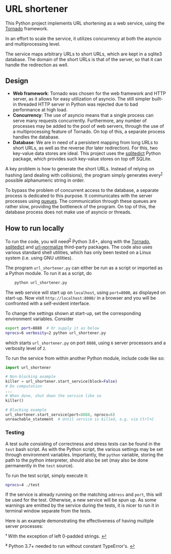 URL shortener
=============
This Python project implements URL shortening as a web service,
using the [Tornado](https://www.tornadoweb.org/) framework.

In an effort to scale the service, it utilizes concurrency at both
the asyncio and multiprocessing level.

The service maps arbitrary URLs to short URLs, which are kept in
a sqlite3 database. The domain of the short URLs is that of the
server, so that it can handle the redirection as well.



Design
------
- **Web framework**: Tornado was chosen for the web framework and
  HTTP server, as it allows for easy utilization of asyncio. The
  still simpler built-in threaded HTTP server in Python was rejected
  due to bad performance at high load.
- **Concurrency**: The use of asyncio means that a single process
  can serve many requests concurrently. Furthermore, any number of
  processes may be added to the pool of web servers, through the use
  of a multiprocessing feature of Tornado. On top of this, a separate
  process handles the database.
- **Database**: We are in need of a persistent mapping from long URLs
  to short URLs, as well as the reverse (for later redirection). For
  this, two key-value data stores are ideal. This project uses the
  [sqlitedict](https://github.com/RaRe-Technologies/sqlitedict/)
  Python package, which provides such key-value stores
  on top off SQLite.

A key problem is how to generate the short URLs. Instead of relying on
hashing (and dealing with collisions), the program simply generates
every<sup id="a1">[1](#f1)</sup> possible alphanumeric string in order.

To bypass the problem of concurrent access to the database, a separate
process is dedicated to this purpose. It communicates with the server
processes using [queues](https://docs.python.org/3/library/multiprocessing.html#multiprocessing.managers.SyncManager.Queue).
The communication through these queues are rather slow, providing the
bottleneck of the program. On top of this, the database process does not
make use of asyncio or threads.



How to run locally
------------------
To run the code, you will need<sup id="a2">[2](#f2)</sup> Python 3.6+,
along with the [Tornado](https://www.tornadoweb.org/),
[sqlitedict](https://github.com/RaRe-Technologies/sqlitedict/) and
[url-normalize](https://github.com/niksite/url-normalize) third-party
packages. The code also uses various standard shell utilities, which
has only been tested on a Linux system (i.e. using GNU utilities).

The program `url_shortener.py` can either be run as a script or imported
as a Python module. To run it as a script, do

```bash
    python url_shortener.py
```

The web service will start up on `localhost`, using `port=8000`,
as displayed on start-up. Now visit `http://localhost:8000/` in a
browser and you will be confronted with a self-evident interface.

To change the settings shown at start-up, set the corresponding
environment variables. Consider

```bash
export port=8888  # Or supply it as below
nprocs=6 verbosity=2 python url_shortener.py
```

which starts `url_shortener.py` on port `8888`, using `6` server
processors and a verbosity level of `2`.

To run the service from within another Python module, include code
like so:

```python
import url_shortener

# Non-blocking example
killer = url_shortener.start_service(block=False)
# Do computation
...
# When done, shut down the service like so
killer()

# Blocking example
url_shortener.start_service(port=8888, nprocs=6)
unreachable_statement  # Until service is killed, e.g. via Ctrl+C
```

### Testing
A test suite consisting of correctness and stress tests can be found
in the `test` bash script. As with the Python script, the various
settings may be set through environment variables. Importantly,
the `python` variable, storing the path to the python interpreter,
should also be set (may also be done permanently in the `test` source).

To run the test script, simply execute it:

```bash
nprocs=4 ./test
```

If the service is already running on the matching `address` and `port`,
this will be used for the test. Otherwise, a new service will be
spun up. As some warnings are emitted by the service during the tests,
it is nicer to run it in terminal window separate from the tests.

Here is an example demonstrating the effectiveness of having multiple
server processes:



<b id="f1">¹</b> With the exception of left 0-padded strings. [↩](#a1)

<b id="f2">²</b> Python 3.7+ needed to run without constant TypeError's. [↩](#a2)
